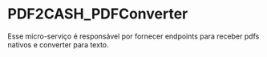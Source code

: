 # PDF2CASH_PDFConverter
Esse micro-serviço é responsável por fornecer endpoints para receber pdfs nativos e converter para texto.
